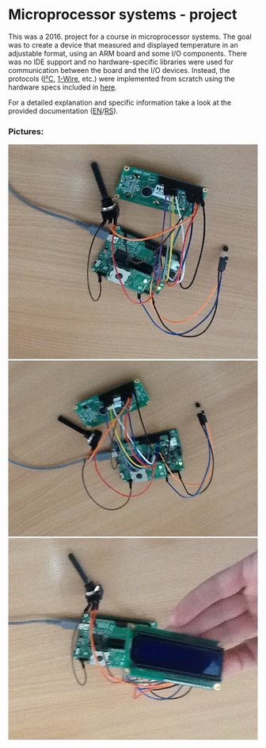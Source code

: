 # Microprocessor systems - project
This was a 2016. project for a course in microprocessor systems.
The goal was to create a device that measured and displayed temperature in an adjustable format, using an ARM board and some I/O components.
There was no IDE support and no hardware-specific libraries were used for
communication between the board and the I/O devices. Instead, the protocols
([I²C](https://en.wikipedia.org/wiki/I%C2%B2C), [1-Wire](https://en.wikipedia.org/wiki/1-Wire), etc.)
were implemented from scratch using the hardware specs included in [here](docs/Hardware_datasheets/).

For a detailed explanation and specific information take a look at the provided documentation
([EN](docs/Documentation_EN.pdf)/[RS](docs/Dokumentacija_RS.pdf)).

### Pictures:
![](assets/img/photo_1.jpg?raw=true)
![](assets/img/photo_2.jpg?raw=true)
![](assets/img/photo_3.jpg?raw=true)
